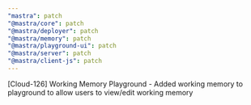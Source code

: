 ```yaml
---
"mastra": patch
"@mastra/core": patch
"@mastra/deployer": patch
"@mastra/memory": patch
"@mastra/playground-ui": patch
"@mastra/server": patch
"@mastra/client-js": patch
---
```


[Cloud-126] Working Memory Playground - Added working memory to playground to allow users to view/edit working memory
